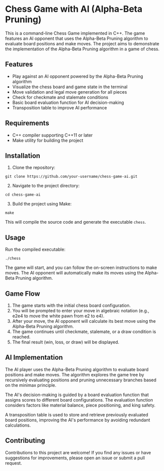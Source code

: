 # Chess Game with AI (Alpha-Beta Pruning)

This is a command-line Chess Game implemented in C++. The game features an AI opponent that uses the Alpha-Beta Pruning algorithm to evaluate board positions and make moves. The project aims to demonstrate the implementation of the Alpha-Beta Pruning algorithm in a game of chess.

## Features

- Play against an AI opponent powered by the Alpha-Beta Pruning algorithm
- Visualize the chess board and game state in the terminal
- Move validation and legal move generation for all pieces
- Check for checkmate and stalemate conditions
- Basic board evaluation function for AI decision-making
- Transposition table to improve AI performance

## Requirements

- C++ compiler supporting C++11 or later
- Make utility for building the project

## Installation

1. Clone the repository:

```
git clone https://github.com/your-username/chess-game-ai.git
```

2. Navigate to the project directory:

```
cd chess-game-ai
```

3. Build the project using Make:

```
make
```

This will compile the source code and generate the executable `chess`.

## Usage

Run the compiled executable:

```
./chess
```

The game will start, and you can follow the on-screen instructions to make moves. The AI opponent will automatically make its moves using the Alpha-Beta Pruning algorithm.

## Game Flow

1. The game starts with the initial chess board configuration.
2. You will be prompted to enter your move in algebraic notation (e.g., e2e4 to move the white pawn from e2 to e4).
3. After your move, the AI opponent will calculate its best move using the Alpha-Beta Pruning algorithm.
4. The game continues until checkmate, stalemate, or a draw condition is reached.
5. The final result (win, loss, or draw) will be displayed.

## AI Implementation

The AI player uses the Alpha-Beta Pruning algorithm to evaluate board positions and make moves. The algorithm explores the game tree by recursively evaluating positions and pruning unnecessary branches based on the minimax principle.

The AI's decision-making is guided by a board evaluation function that assigns scores to different board configurations. The evaluation function considers factors like material balance, piece positioning, and king safety.

A transposition table is used to store and retrieve previously evaluated board positions, improving the AI's performance by avoiding redundant calculations.

## Contributing

Contributions to this project are welcome! If you find any issues or have suggestions for improvements, please open an issue or submit a pull request.

